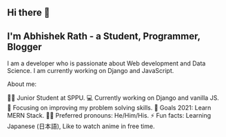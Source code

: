 ## Hi there 👋 


## I'm Abhishek Rath - a Student, Programmer, Blogger
I am a developer who is passionate about Web development and Data Science. I am currently working on Django and JavaScript.

About me:

👨‍🎓 Junior Student at SPPU.
💻 Currently working on Django and vanilla JS.
🎯 Focusing on improving my problem solving skills.
🥅 Goals 2021: Learn MERN Stack.
🧑🏼 Preferred pronouns: He/Him/His.
⚡ Fun facts: Learning Japanese (日本語), Like to watch anime in free time.
